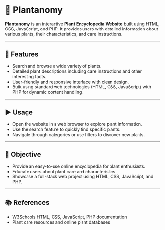 # 🌿 Plantanomy

**Plantanomy** is an interactive **Plant Encyclopedia Website** built using HTML, CSS, JavaScript, and PHP. It provides users with detailed information about various plants, their characteristics, and care instructions.

---

## 🚀 Features
- Search and browse a wide variety of plants.
- Detailed plant descriptions including care instructions and other interesting facts.
- User-friendly and responsive interface with clean design.
- Built using standard web technologies (HTML, CSS, JavaScript) with PHP for dynamic content handling.

---

## ▶️ Usage

- Open the website in a web browser to explore plant information.
- Use the search feature to quickly find specific plants.
- Navigate through categories or use filters to discover new plants.

---

## 🎯 Objective
- Provide an easy-to-use online encyclopedia for plant enthusiasts.
- Educate users about plant care and characteristics.
- Showcase a full-stack web project using HTML, CSS, JavaScript, and PHP.

---

## 📚 References
- W3Schools HTML, CSS, JavaScript, PHP documentation
- Plant care resources and online plant databases

